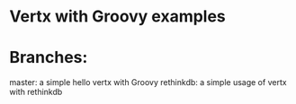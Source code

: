 # Vertx with Groovy examples

# Branches:
master: a simple hello vertx with Groovy
rethinkdb: a simple usage of vertx with rethinkdb
